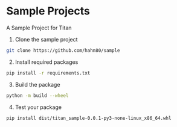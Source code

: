 # Sample Projects
A Sample Project for Titan

1) Clone the sample project

```sh
git clone https://github.com/hahn80/sample
```

2) Install required packages

```sh
pip install -r requirements.txt
```

3) Build the package

```sh
python -m build --wheel
```

4) Test your package

```
pip install dist/titan_sample-0.0.1-py3-none-linux_x86_64.whl
```
